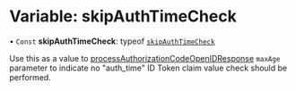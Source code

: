# Variable: skipAuthTimeCheck

• `Const` **skipAuthTimeCheck**: typeof [`skipAuthTimeCheck`](skipAuthTimeCheck.md)

Use this as a value to [processAuthorizationCodeOpenIDResponse](../functions/processAuthorizationCodeOpenIDResponse.md) `maxAge`
parameter to indicate no "auth_time" ID Token claim value check should be performed.
